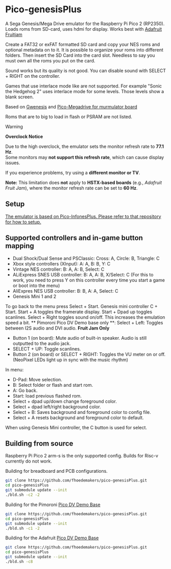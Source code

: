 # Pico-genesisPlus

A Sega Genesis/Mega Drive emulator for the Raspberry Pi Pico 2 (RP2350). Loads roms from SD-card, uses hdmi for display. Works best with [Adafruit Fruitjam](https://www.adafruit.com/product/6200)

Create a FAT32 or exFAT formatted SD card and copy your NES roms and optional metadata on to it. It is possible to organize your roms into different folders. Then insert the SD Card into the card slot. Needless to say you must own all the roms you put on the card.

Sound works but its quality is not good. You can disable sound with SELECT + RIGHT on the controller.

Games that use interlace mode like are not supported. For example "Sonic the Hedgehog 2" uses interlace mode for some levels. Those levels show a blank screen.

Based on [Gwenesis](https://github.com/bzhxx/gwenesis) and [Pico-Megadrive for murmulator board](https://github.com/xrip/pico-megadrive)

Roms that are to big to load in flash or PSRAM are not listed.

> [!WARNING]  
> **Overclock Notice**  
>  
> Due to the high overclock, the emulator sets the monitor refresh rate to **77.1 Hz**.  
> Some monitors may **not support this refresh rate**, which can cause display issues.  
>  
> If you experience problems, try using a **different monitor or TV**.  
>  
> **Note:** This limitation does **not** apply to **HSTX-based boards** (e.g., *Adafruit Fruit Jam*), where the monitor refresh rate can be set to **60 Hz**.

## Setup

[The emulator is based on Pico-InfonesPlus. Please refer to that repository for how to setup.](https://github.com/fhoedemakers/pico-infonesPlus)


## Supported controllers and in-game button mapping

- Dual Shock/Dual Sense and PSClassic: Cross: A, Circle: B, Triangle: C
- Xbox style controllers (XInput): A: A, B: B, Y: C
- Vintage NES controller: B: A, A: B, Select: C
- ALiExpress SNES USB controller: B: A, A: B, X/Select: C (For this to work, you need to press Y on this controller every time you start a game or boot into the menu) 
- AliExpres NES USB controller: B: B, A: A, Select: C
- Genesis Mini 1 and 2 

To go back to the menu press Select + Start. Genesis mini controller C + Start.
Start + A toggles the framerate display.
Start + Dpad up toggles scanlines.
Select + Right toggles sound on/off. This increases the emulation speed a bit.
** Pimoroni Pico DV Demo base only **:  Select + Left: Toggles between I2S audio and DVI audio. 
**Fruit Jam Only** 
  - Button 1 (on board): Mute audio of built-in speaker. Audio is still outputted to the audio jack.
  - SELECT + UP: Toggle scanlines. 
  - Button 2 (on board) or SELECT + RIGHT: Toggles the VU meter on or off. (NeoPixel LEDs light up in sync with the music rhythm)

In menu:
- D-Pad: Move selection.
- B: Select folder or flash and start rom.
- A: Go back.
- Start: load previous flashed rom.
- Select + dpad up/down change foreground color.
- Select + dpad left/right background color.
- Select + B: Saves background and foreground color to config file.
- Select + A resets background and foreground color to default.

When using Genesis Mini controller, the C button is used for select.


## Building from source

Raspberry Pi Pico 2 arm-s is the only supported config.  Builds for Risc-v currently do not work.

Building for breadboard and PCB configurations. 

````bash
git clone https://github.com/fhoedemakers/pico-genesisPlus.git
cd pico-genesisPlus
git submodule update --init
./bld.sh -c2 -2
````

Building for the Pimoroni [Pico DV Demo Base](https://shop.pimoroni.com/products/pimoroni-pico-dv-demo-base?variant=39494203998291)

````bash
git clone https://github.com/fhoedemakers/pico-genesisPlus.git
cd pico-genesisPlus
git submodule update --init
./bld.sh -c1 -2
````

Building for the Adafruit [Pico DV Demo Base](https://www.adafruit.com/product/6200)

````bash
git clone https://github.com/fhoedemakers/pico-genesisPlus.git
cd pico-genesisPlus
git submodule update --init
./bld.sh -c8
````
